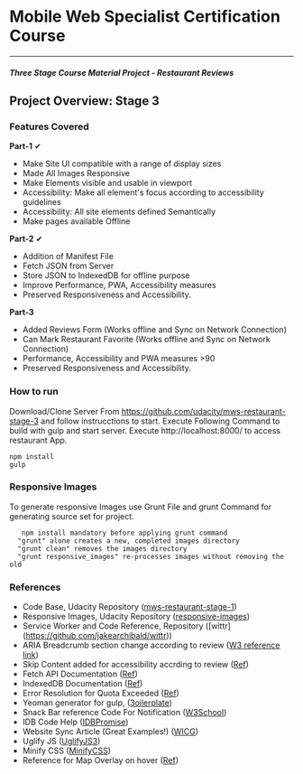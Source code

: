 
# Mobile Web Specialist Certification Course
---
#### _Three Stage Course Material Project - Restaurant Reviews_

## Project Overview: Stage 3

### Features Covered

**Part-1** 	&#10004;

 - Make Site UI compatible with a range of display sizes
 - Made All Images Responsive
 - Make Elements visible and usable in viewport
 - Accessibility: Make all element's focus according to accessibility guidelines
 - Accessibility: All site elements defined Semantically
 - Make pages available Offline

**Part-2** &#10004;

 - Addition of Manifest File
 - Fetch JSON from Server  
 - Store JSON to IndexedDB for offline purpose
 - Improve Performance, PWA, Accessibility measures
 - Preserved Responsiveness and Accessibility.

**Part-3**

 - Added Reviews Form (Works offline and Sync on Network Connection)
 - Can Mark Restaurant Favorite (Works offline and Sync on Network Connection)
 - Performance, Accessibility and PWA measures >90
 - Preserved Responsiveness and Accessibility.


### How to run
Download/Clone Server From https://github.com/udacity/mws-restaurant-stage-3 and follow instrucctions to start.
Execute Following Command to build with gulp and start server. Execute http://localhost:8000/ to access restaurant App.

    npm install
    gulp

### Responsive Images
To generate responsive Images use Grunt File and grunt Command for generating source set for project.

	   npm install mandatory before applying grunt command
      "grunt" alone creates a new, completed images directory
      "grunt clean" removes the images directory
      "grunt responsive_images" re-processes images without removing the old

### References

 - Code Base, Udacity Repository ([mws-restaurant-stage-1](https://github.com/udacity/mws-restaurant-stage-1))
 -  Responsive Images, Udacity Repository ([responsive-images](https://github.com/udacity/responsive-images))
 -  Service Worker and Code Reference, Repository ([wittr] (https://github.com/jakearchibald/wittr))
 -  ARIA Breadcrumb section change according to review ([W3 reference link](https://www.w3.org/TR/wai-aria-practices-1.1/examples/breadcrumb/index.html))
 -  Skip Content added for accessibility accrding to review ([Ref](http://terrillthompson.com/blog/161))
 - Fetch API Documentation ([Ref](https://developer.mozilla.org/en-US/docs/Web/API/Fetch_API))
 - IndexedDB Documentation ([Ref](https://developers.google.com/web/ilt/pwa/working-with-indexeddb))
 - Error Resolution for Quota Exceeded ([Ref](https://stackoverflow.com/questions/21159301/quotaexceedederror-dom-exception-22-an-attempt-was-made-to-add-something-to-st))
 - Yeoman generator for gulp, ([3oilerplate](https://www.npmjs.com/package/generator-3oilerplate))
 - Snack Bar reference Code For Notification ([W3School](https://www.w3schools.com/howto/howto_js_snackbar.asp))
 - IDB Code Help ([IDBPromise](https://github.com/jakearchibald/idb))
 - Website Sync Article (Great Examples!) ([WICG](https://github.com/WICG/BackgroundSync/blob/master/explainer.md))
 - Uglify JS ([UglifyJS3](https://skalman.github.io/UglifyJS-online/))
 - Minify CSS ([MinifyCSS](https://www.minifier.org/))
 - Reference for Map Overlay on hover ([Ref](https://stackoverflow.com/questions/21086385/how-to-make-in-css-an-overlay-over-an-image))
